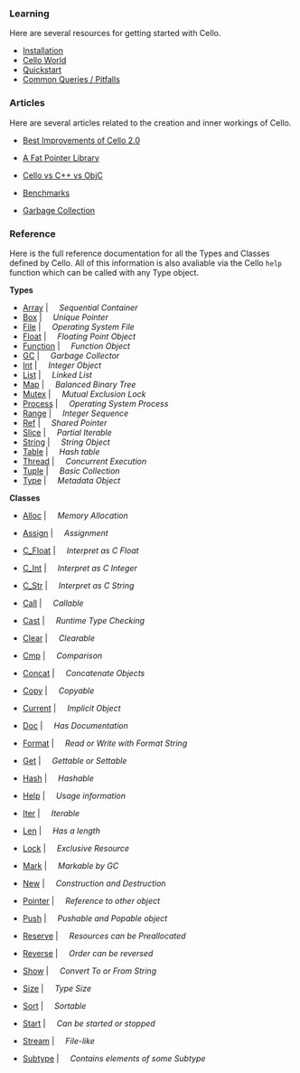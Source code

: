 
  <div class="row">
  <div class="col-xs-6 col-md-6">

### Learning

Here are several resources for getting started with Cello.

* [Installation](/learn/installation)
* [Cello World](/learn/cello-world)
* [Quickstart](/learn/quickstart)
* [Common Queries / Pitfalls](/learn/queries-and-pitfalls)

### Articles

Here are several articles related to the creation and inner workings of Cello.

* [Best Improvements of Cello 2.0](/learn/best-improvements-of-cello-2.0)
* [A Fat Pointer Library](/learn/a-fat-pointer-library)
* [Cello vs C++ vs ObjC](/learn/cello-vs-cpp-vs-objc)
* [Benchmarks](/learn/benchmarks)
* [Garbage Collection](/learn/garbage-collection)

  </div>
  <div class="col-xs-6 col-md-6">

### Reference

Here is the full reference documentation for all the Types and Classes defined
by Cello. All of this information is also avaliable via the Cello 
<code>help</code> function which can be called with any Type object.


__Types__

* <span class="docitem">[Array](/learn/array)</span> | &nbsp; &nbsp;   _Sequential Container_
* <span class="docitem">[Box](/learn/box)</span> | &nbsp; &nbsp;   _Unique Pointer_
* <span class="docitem">[File](/learn/file)</span> | &nbsp; &nbsp;   _Operating System File_
* <span class="docitem">[Float](/learn/float)</span> | &nbsp; &nbsp;   _Floating Point Object_
* <span class="docitem">[Function](/learn/function)</span> | &nbsp; &nbsp;   _Function Object_
* <span class="docitem">[GC](/learn/gc)</span> | &nbsp; &nbsp;   _Garbage Collector_
* <span class="docitem">[Int](/learn/int)</span> | &nbsp; &nbsp;   _Integer Object_
* <span class="docitem">[List](/learn/list)</span> | &nbsp; &nbsp;   _Linked List_
* <span class="docitem">[Map](/learn/map)</span> | &nbsp; &nbsp;   _Balanced Binary Tree_
* <span class="docitem">[Mutex](/learn/mutex)</span> | &nbsp; &nbsp;   _Mutual Exclusion Lock_
* <span class="docitem">[Process](/learn/process)</span> | &nbsp; &nbsp;   _Operating System Process_
* <span class="docitem">[Range](/learn/range)</span> | &nbsp; &nbsp;   _Integer Sequence_
* <span class="docitem">[Ref](/learn/ref)</span> | &nbsp; &nbsp;   _Shared Pointer_
* <span class="docitem">[Slice](/learn/slice)</span> | &nbsp; &nbsp;   _Partial Iterable_
* <span class="docitem">[String](/learn/string)</span> | &nbsp; &nbsp;   _String Object_
* <span class="docitem">[Table](/learn/table)</span> | &nbsp; &nbsp;   _Hash table_
* <span class="docitem">[Thread](/learn/thread)</span> | &nbsp; &nbsp;   _Concurrent Execution_
* <span class="docitem">[Tuple](/learn/tuple)</span> | &nbsp; &nbsp;   _Basic Collection_
* <span class="docitem">[Type](/learn/type)</span> | &nbsp; &nbsp;   _Metadata Object_

__Classes__

* <span class="docitem">[Alloc](/learn/alloc)</span> | &nbsp; &nbsp;   _Memory Allocation_
* <span class="docitem">[Assign](/learn/assign)</span> | &nbsp; &nbsp;   _Assignment_
* <span class="docitem">[C_Float](/learn/c_float)</span> | &nbsp; &nbsp;   _Interpret as C Float_
* <span class="docitem">[C_Int](/learn/c_int)</span> | &nbsp; &nbsp;   _Interpret as C Integer_
* <span class="docitem">[C_Str](/learn/c_str)</span> | &nbsp; &nbsp;   _Interpret as C String_
* <span class="docitem">[Call](/learn/call)</span> | &nbsp; &nbsp;   _Callable_
* <span class="docitem">[Cast](/learn/cast)</span> | &nbsp; &nbsp;   _Runtime Type Checking_
* <span class="docitem">[Clear](/learn/clear)</span> | &nbsp; &nbsp;   _Clearable_
* <span class="docitem">[Cmp](/learn/cmp)</span> | &nbsp; &nbsp;   _Comparison_
* <span class="docitem">[Concat](/learn/concat)</span> | &nbsp; &nbsp;   _Concatenate Objects_
* <span class="docitem">[Copy](/learn/copy)</span> | &nbsp; &nbsp;   _Copyable_
* <span class="docitem">[Current](/learn/current)</span> | &nbsp; &nbsp;   _Implicit Object_
* <span class="docitem">[Doc](/learn/doc)</span> | &nbsp; &nbsp;   _Has Documentation_
* <span class="docitem">[Format](/learn/format)</span> | &nbsp; &nbsp;   _Read or Write with Format String_
* <span class="docitem">[Get](/learn/get)</span> | &nbsp; &nbsp;   _Gettable or Settable_
* <span class="docitem">[Hash](/learn/hash)</span> | &nbsp; &nbsp;   _Hashable_
* <span class="docitem">[Help](/learn/help)</span> | &nbsp; &nbsp;   _Usage information_
* <span class="docitem">[Iter](/learn/iter)</span> | &nbsp; &nbsp;   _Iterable_
* <span class="docitem">[Len](/learn/len)</span> | &nbsp; &nbsp;   _Has a length_
* <span class="docitem">[Lock](/learn/lock)</span> | &nbsp; &nbsp;   _Exclusive Resource_
* <span class="docitem">[Mark](/learn/mark)</span> | &nbsp; &nbsp;   _Markable by GC_
* <span class="docitem">[New](/learn/new)</span> | &nbsp; &nbsp;   _Construction and Destruction_
* <span class="docitem">[Pointer](/learn/pointer)</span> | &nbsp; &nbsp;   _Reference to other object_
* <span class="docitem">[Push](/learn/push)</span> | &nbsp; &nbsp;   _Pushable and Popable object_
* <span class="docitem">[Reserve](/learn/reserve)</span> | &nbsp; &nbsp;   _Resources can be Preallocated_
* <span class="docitem">[Reverse](/learn/reverse)</span> | &nbsp; &nbsp;   _Order can be reversed_
* <span class="docitem">[Show](/learn/show)</span> | &nbsp; &nbsp;   _Convert To or From String_
* <span class="docitem">[Size](/learn/size)</span> | &nbsp; &nbsp;   _Type Size_
* <span class="docitem">[Sort](/learn/sort)</span> | &nbsp; &nbsp;   _Sortable_
* <span class="docitem">[Start](/learn/start)</span> | &nbsp; &nbsp;   _Can be started or stopped_
* <span class="docitem">[Stream](/learn/stream)</span> | &nbsp; &nbsp;   _File-like_
* <span class="docitem">[Subtype](/learn/subtype)</span> | &nbsp; &nbsp;   _Contains elements of some Subtype_


  </div>
  </div>

